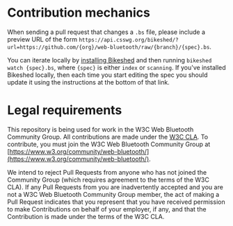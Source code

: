 # Contribution mechanics

When sending a pull request that changes a `.bs` file,
please include a preview URL of the form
`https://api.csswg.org/bikeshed/?url=https://github.com/{org}/web-bluetooth/raw/{branch}/{spec}.bs`.

You can iterate locally by
[installing Bikeshed](https://github.com/tabatkins/bikeshed/blob/master/docs/install.md)
and then running `bikeshed watch {spec}.bs`,
where `{spec}` is either `index` or `scanning`.
If you've installed Bikeshed locally,
then each time you start editing the spec you should
update it using the instructions at the bottom of that link.

# Legal requirements

This repository is being used for work in the W3C Web Bluetooth Community Group.
All contributions are made under the
[W3C CLA](https://www.w3.org/community/about/agreements/cla/).
To contribute, you must join the W3C Web Bluetooth Community Group at
[https://www.w3.org/community/web-bluetooth/](https://www.w3.org/community/web-bluetooth/).

We intend to reject Pull Requests from anyone who has not joined the Community Group
(which requires agreement to the terms of the W3C CLA).
If any Pull Requests from you are inadvertently accepted and
you are not a W3C Web Bluetooth Community Group member,
the act of making a Pull Request indicates that you represent that
you have received permission to make Contributions on behalf of your employer, if any, and
that the Contribution is made under the terms of the W3C CLA.
